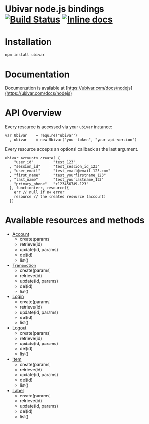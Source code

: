 # Ubivar node.js bindings [![Build Status](https://travis-ci.org/ubivar/ubivar-node.png?branch=master)](https://travis-ci.org/ubivar/ubivar-node)  [![Inline docs](http://inch-ci.org/github/ubivar/ubivar-node.svg?branch=master)](http://inch-ci.org/github/ubivar/ubivar-node)

# Installation

`npm install ubivar`

# Documentation

Documentation is available at [https://ubivar.com/docs/nodejs](https://ubivar.com/docs/nodejs)

# API Overview

Every resource is accessed via your `ubivar` instance: 

```
var Ubivar    = require("ubivar")
  , ubivar    = new Ubivar("your-token", "your-api-version") 
```

Every resource accepts an optional callback as the last argument. 

```
ubivar.accounts.create( {
    "user_id"       : "test_123"
  , "session_id"    : "test_session_id_123"
  , "user_email"    : "test_email@email-123.com"
  , "first_name"    : "test_yourfirstname_123"
  , "last_name"     : "test_yourlastname_123"
  , "primary_phone" : "+123456789-123"
  }, function(err, resource){
    err // null if no error
    resource // the created resource (account)
  })
```

# Available resources and methods

+ [Account](https://www.ubivar.com/docs/#account)
    + create(params)
    + retrieve(id)
    + update(id, params)
    + del(id)
    + list()
+ [Transaction](https://www.ubivar.com/docs/#transaction)
    + create(params)
    + retrieve(id)
    + update(id, params)
    + del(id)
    + list()
+ [Login](https://www.ubivar.com/docs/#login)
    + create(params)
    + retrieve(id)
    + update(id, params)
    + del(id)
    + list()
+ [Logout](https://www.ubivar.com/docs/#logout)
    + create(params)
    + retrieve(id)
    + update(id, params)
    + del(id)
    + list()
+ [Item](https://www.ubivar.com/docs/#item)
    + create(params)
    + retrieve(id)
    + update(id, params)
    + del(id)
    + list()
+ [Label](https://www.ubivar.com/docs/#label)
    + create(params)
    + retrieve(id)
    + update(id, params)
    + del(id)
    + list()
